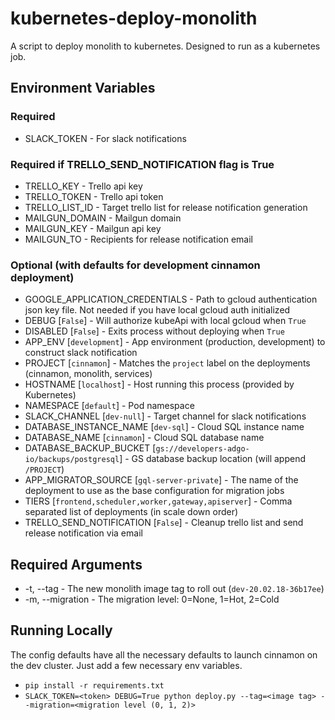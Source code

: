 # kubernetes-deploy-monolith

A script to deploy monolith to kubernetes. Designed to run as a kubernetes job.

## Environment Variables

### Required

-   SLACK_TOKEN - For slack notifications

### Required if TRELLO_SEND_NOTIFICATION flag is True

-   TRELLO_KEY - Trello api key
-   TRELLO_TOKEN - Trello api token
-   TRELLO_LIST_ID - Target trello list for release notification generation
-   MAILGUN_DOMAIN - Mailgun domain
-   MAILGUN_KEY - Mailgun api key
-   MAILGUN_TO - Recipients for release notification email

### Optional (with defaults for development cinnamon deployment)

-   GOOGLE_APPLICATION_CREDENTIALS - Path to gcloud authentication json key file. Not needed if you have local gcloud auth initialized
-   DEBUG [`False`] - Will authorize kubeApi with local gcloud when `True`
-   DISABLED [`False`] - Exits process without deploying when `True`
-   APP_ENV [`development`] - App environment (production, development) to construct slack notification
-   PROJECT [`cinnamon`] - Matches the `project` label on the deployments (cinnamon, monolith, services)
-   HOSTNAME [`localhost`] - Host running this process (provided by Kubernetes)
-   NAMESPACE [`default`] - Pod namespace
-   SLACK_CHANNEL [`dev-null`] - Target channel for slack notifications
-   DATABASE_INSTANCE_NAME [`dev-sql`] - Cloud SQL instance name
-   DATABASE_NAME [`cinnamon`] - Cloud SQL database name
-   DATABASE_BACKUP_BUCKET [`gs://developers-adgo-io/backups/postgresql`] - GS database backup location (will append `/PROJECT`)
-   APP_MIGRATOR_SOURCE [`gql-server-private`] - The name of the deployment to use as the base configuration for migration jobs
-   TIERS [`frontend,scheduler,worker,gateway,apiserver`] - Comma separated list of deployments (in scale down order)
-   TRELLO_SEND_NOTIFICATION [`False`] - Cleanup trello list and send release notification via email

## Required Arguments

-   -t, --tag - The new monolith image tag to roll out (`dev-20.02.18-36b17ee`)
-   -m, --migration - The migration level: 0=None, 1=Hot, 2=Cold

## Running Locally

The config defaults have all the necessary defaults to launch cinnamon on the dev cluster. Just add a few necessary env variables.

-   `pip install -r requirements.txt`
-   `SLACK_TOKEN=<token> DEBUG=True python deploy.py --tag=<image tag> --migration=<migration level (0, 1, 2)>`
